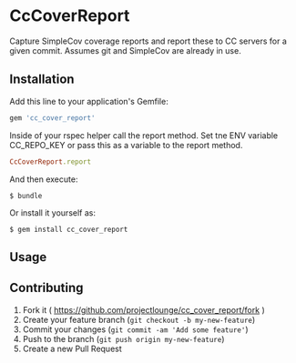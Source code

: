 # CcCoverReport

Capture SimpleCov coverage reports and report these to CC servers for a given commit. Assumes git and SimpleCov are already in use.

## Installation

Add this line to your application's Gemfile:

```ruby
gem 'cc_cover_report'
```

Inside of your rspec helper call the report method. Set tne ENV variable CC_REPO_KEY or pass this as a variable to the report method.
```ruby
CcCoverReport.report
```

And then execute:

    $ bundle

Or install it yourself as:

    $ gem install cc_cover_report

## Usage



## Contributing

1. Fork it ( https://github.com/projectlounge/cc_cover_report/fork )
2. Create your feature branch (`git checkout -b my-new-feature`)
3. Commit your changes (`git commit -am 'Add some feature'`)
4. Push to the branch (`git push origin my-new-feature`)
5. Create a new Pull Request
